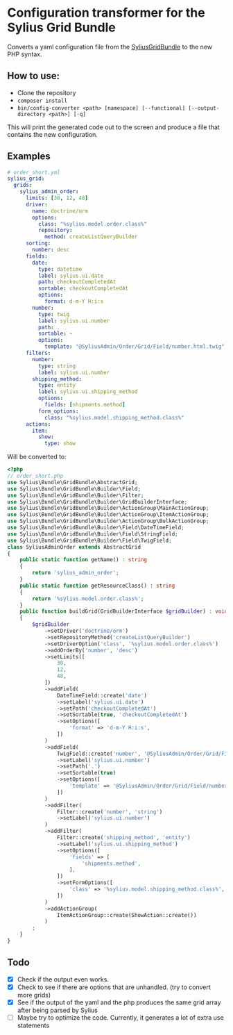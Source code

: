# Configuration transformer for the Sylius Grid Bundle
Converts a yaml configuration file from the [SyliusGridBundle](https://github.com/Sylius/SyliusGridBundle) to the new PHP syntax.

## How to use:
* Clone the repository
* `composer install`
* `bin/config-converter <path> [namespace] [--functional] [--output-directory <path>] [-q]`

This will print the generated code out to the screen and produce a file that contains the new configuration.

## Examples
```yaml
# order_short.yml
sylius_grid:
  grids:
    sylius_admin_order:
      limits: [30, 12, 48]
      driver:
        name: doctrine/orm
        options:
          class: "%sylius.model.order.class%"
          repository:
            method: createListQueryBuilder
      sorting:
        number: desc
      fields:
        date:
          type: datetime
          label: sylius.ui.date
          path: checkoutCompletedAt
          sortable: checkoutCompletedAt
          options:
            format: d-m-Y H:i:s
        number:
          type: twig
          label: sylius.ui.number
          path: .
          sortable: ~
          options:
            template: "@SyliusAdmin/Order/Grid/Field/number.html.twig"
      filters:
        number:
          type: string
          label: sylius.ui.number
        shipping_method:
          type: entity
          label: sylius.ui.shipping_method
          options:
            fields: [shipments.method]
          form_options:
            class: "%sylius.model.shipping_method.class%"
      actions:
        item:
          show:
            type: show
```

Will be converted to:
```php
<?php
// order_short.php
use Sylius\Bundle\GridBundle\AbstractGrid;
use Sylius\Bundle\GridBundle\Builder\Field;
use Sylius\Bundle\GridBundle\Builder\Filter;
use Sylius\Bundle\GridBundle\Builder\GridBuilderInterface;
use Sylius\Bundle\GridBundle\Builder\ActionGroup\MainActionGroup;
use Sylius\Bundle\GridBundle\Builder\ActionGroup\ItemActionGroup;
use Sylius\Bundle\GridBundle\Builder\ActionGroup\BulkActionGroup;
use Sylius\Bundle\GridBundle\Builder\Field\DateTimeField;
use Sylius\Bundle\GridBundle\Builder\Field\StringField;
use Sylius\Bundle\GridBundle\Builder\Field\TwigField;
class SyliusAdminOrder extends AbstractGrid
{
    public static function getName() : string
    {
        return 'sylius_admin_order';
    }
    public static function getResourceClass() : string
    {
        return '%sylius.model.order.class%';
    }
    public function buildGrid(GridBuilderInterface $gridBuilder) : void
    {
        $gridBuilder
            ->setDriver('doctrine/orm')
            ->setRepositoryMethod('createListQueryBuilder')
            ->setDriverOption('class', '%sylius.model.order.class%')
            ->addOrderBy('number', 'desc')
            ->setLimits([
                30,
                12,
                48,
            ])
            ->addField(
                DateTimeField::create('date')
                ->setLabel('sylius.ui.date')
                ->setPath('checkoutCompletedAt')
                ->setSortable(true, 'checkoutCompletedAt')
                ->setOptions([
                    'format' => 'd-m-Y H:i:s',
                ])
            )
            ->addField(
                TwigField::create('number', '@SyliusAdmin/Order/Grid/Field/number.html.twig')
                ->setLabel('sylius.ui.number')
                ->setPath('.')
                ->setSortable(true)
                ->setOptions([
                    'template' => '@SyliusAdmin/Order/Grid/Field/number.html.twig',
                ])
            )
            ->addFilter(
                Filter::create('number', 'string')
                ->setLabel('sylius.ui.number')
            )
            ->addFilter(
                Filter::create('shipping_method', 'entity')
                ->setLabel('sylius.ui.shipping_method')
                ->setOptions([
                    'fields' => [
                        'shipments.method',
                    ],
                ])
                ->setFormOptions([
                    'class' => '%sylius.model.shipping_method.class%',
                ])
            )
            ->addActionGroup(
                ItemActionGroup::create(ShowAction::create())
            )
        ;
    }
}
```

## Todo

- [x] Check if the output even works.
- [x] Check to see if there are options that are unhandled. (try to convert more grids)
- [x] See if the output of the yaml and the php produces the same grid array after being parsed by Sylius
- [ ] Maybe try to optimize the code. Currently, it generates a lot of extra use statements
